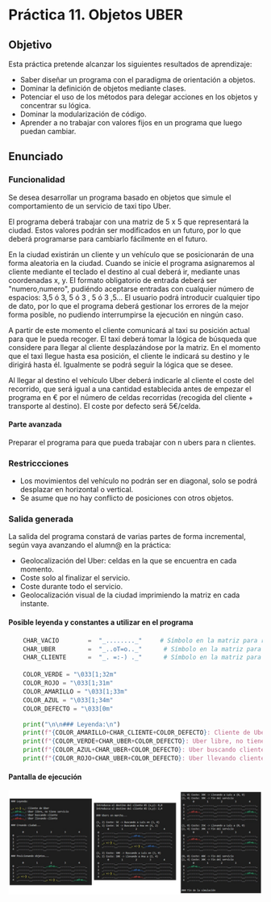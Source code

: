 # Práctica 11. Objetos UBER

## Objetivo
Esta práctica pretende alcanzar los siguientes resultados de aprendizaje:
- Saber diseñar un programa con el paradigma de orientación a objetos.
- Dominar la definición de objetos mediante clases.
- Potenciar el uso de los métodos para delegar acciones en los objetos y concentrar su lógica.
- Dominar la modularización de código.
- Aprender a no trabajar con valores fijos en un programa que luego puedan cambiar.

## Enunciado

### Funcionalidad

Se desea desarrollar un programa basado en objetos que simule el comportamiento de un servicio de taxi tipo Uber. 

El programa deberá trabajar con una matriz de 5 x 5 que representará la ciudad. Estos valores podrán ser modificados en un futuro, por lo que deberá programarse para cambiarlo fácilmente en el futuro.

En la ciudad existirán un cliente y un vehículo que se posicionarán de una forma aleatoria en la ciudad. Cuando se inicie el programa asignaremos al cliente mediante el teclado el destino al cual deberá ir, mediante unas coordenadas x, y. El formato obligatorio de entrada deberá ser "numero,numero", pudiéndo aceptarse entradas con cualquier número de espacios: 3,5 ó 3, 5 ó 3 , 5 ó 3   ,5... El usuario podrá introducir cualquier tipo de dato, por lo que el programa deberá gestionar los errores de la mejor forma posible, no pudiendo interrumpirse la ejecución en ningún caso.

A partir de este momento el cliente comunicará al taxi su posición actual para que le pueda recoger. El taxi deberá tomar la lógica de búsqueda que considere para llegar al cliente desplazándose por la matriz. En el momento que el taxi llegue hasta esa posición, el cliente le indicará su destino y le dirigirá hasta él. Igualmente se podrá seguir la lógica que se desee.

Al llegar al destino el vehículo Uber deberá indicarle al cliente el coste del recorrido, que será igual a una cantidad establecida antes de empezar el programa en € por el número de celdas recorridas (recogida del cliente + transporte al destino). El coste por defecto será 5€/celda.

#### Parte avanzada

Preparar el programa para que pueda trabajar con n ubers para n clientes.

### Restriccciones

- Los movimientos del vehículo no podrán ser en diagonal, solo se podrá desplazar en horizontal o vertical.
- Se asume que no hay conflicto de posiciones con otros objetos.

### Salida generada

La salida del programa constará de varias partes de forma incremental, según vaya avanzando el alumn@ en la práctica:
- Geolocalización del Uber: celdas en la que se encuentra en cada momento.
- Coste solo al finalizar el servicio.
- Coste durante todo el servicio.
- Geolocalización visual de la ciudad imprimiendo la matriz en cada instante.

#### Posible leyenda y constantes a utilizar en el programa
```python
    CHAR_VACIO        =  "_........_"     # Símbolo en la matriz para representar una celda vacía
    CHAR_UBER         =  "_..oT=o.._"      # Símbolo en la matriz para representar un UBER
    CHAR_CLIENTE      =  "_. =:-) ._"      # Símbolo en la matriz para representar un CLIENTE/PASAJERO

    COLOR_VERDE = "\033[1;32m"
    COLOR_ROJO = "\033[1;31m"
    COLOR_AMARILLO = "\033[1;33m"
    COLOR_AZUL = "\033[1;34m"
    COLOR_DEFECTO = "\033[0m"
```

```python
    print("\n\n### Leyenda:\n")
    print(f"{COLOR_AMARILLO+CHAR_CLIENTE+COLOR_DEFECTO}: Cliente de Uber")
    print(f"{COLOR_VERDE+CHAR_UBER+COLOR_DEFECTO}: Uber libre, no tiene servicio")
    print(f"{COLOR_AZUL+CHAR_UBER+COLOR_DEFECTO}: Uber buscando cliente")
    print(f"{COLOR_ROJO+CHAR_UBER+COLOR_DEFECTO}: Uber llevando cliente")
```

#### Pantalla de ejecución

![Output](output.jpg)

